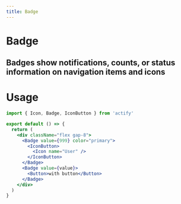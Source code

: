 ```yaml
---
title: Badge
---
```


# Badge

## Badges show notifications, counts, or status information on navigation items and icons

# Usage

<usage name="badges"></usage>

```jsx
import { Icon, Badge, IconButton } from 'actify'

export default () => {
  return (
    <div className="flex gap-8">
      <Badge value={999} color="primary">
        <IconButton>
          <Icon name="User" />
        </IconButton>
      </Badge>
      <Badge value={value}>
        <Button>with button</Button>
      </Badge>
    </div>
  )
}
```
